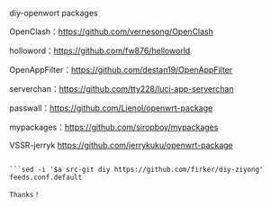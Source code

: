 
diy-openwort packages

OpenClash：https://github.com/vernesong/OpenClash

holloword：https://github.com/fw876/helloworld

OpenAppFilter：https://github.com/destan19/OpenAppFilter

serverchan：https://github.com/tty228/luci-app-serverchan

passwall：https://github.com/Lienol/openwrt-package

mypackages：https://github.com/siropboy/mypackages

VSSR-jerryk https://github.com/jerrykuku/openwrt-package

```git clone https://github.com/firker/diy-ziyong package/diy-ziyong

```sed -i '$a src-git diy https://github.com/firker/diy-ziyong' feeds.conf.default

Thanks！
